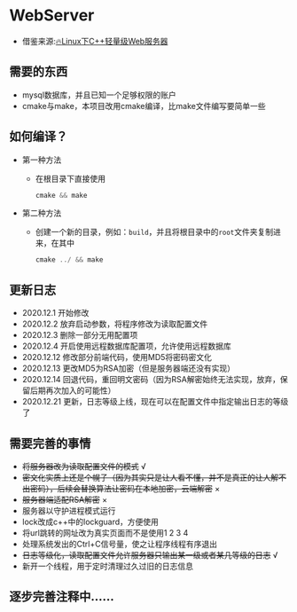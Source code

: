 WebServer
========
* 借鉴来源:[:fire:Linux下C++轻量级Web服务器](https://github.com/qinguoyi/TinyWebServer)

需要的东西
--------

* mysql数据库，并且已知一个足够权限的账户
* cmake与make，本项目改用cmake编译，比make文件编写要简单一些

如何编译？
--------

* 第一种方法
    - 在根目录下直接使用
        ```C++
        cmake && make
        ```

* 第二种方法
    - 创建一个新的目录，例如：`build`，并且将根目录中的`root`文件夹复制进来，在其中
        ```C++
        cmake ../ && make
        ```
更新日志
-------

- 2020.12.1 开始修改
- 2020.12.2 放弃启动参数，将程序修改为读取配置文件
- 2020.12.3 删除一部分无用配置项
- 2020.12.4 开启使用远程数据库配置项，允许使用远程数据库
- 2020.12.12 修改部分前端代码，使用MD5将密码密文化
- 2020.12.13 更改MD5为RSA加密（但是服务器端还没有实现）
- 2020.12.14 回退代码，重回明文密码（因为RSA解密始终无法实现，放弃，保留后期再次加入的可能性）
- 2020.12.21 更新，日志等级上线，现在可以在配置文件中指定输出日志的等级了

需要完善的事情
-------

* ~~将服务器改为读取配置文件的模式~~   √
* ~~密文化实质上还是个幌子（因为其实只是让人看不懂，并不是真正的让人解不出密码），后续会替换算法让密码在本地加密，云端解密~~   ×
* ~~服务器端适配RSA解密~~   ×
* 服务器以守护进程模式运行
* lock改成c++中的lockguard，方便使用
* 将url跳转的网址改为真实页面而不是使用1 2 3 4
* 处理系统发出的Ctrl+C信号量，使之让程序线程有序退出
* ~~日志等级化，读取配置文件允许服务器只输出某一级或者某几等级的日志~~ √
* 新开一个线程，用于定时清理过久过旧的日志信息

## 逐步完善注释中......